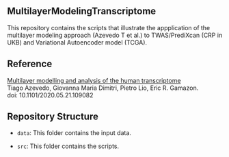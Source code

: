 ## MultilayerModelingTranscriptome

This repository contains the scripts that illustrate the appplication of the multilayer modeling approach (Azevedo T et al.) to TWAS/PrediXcan (CRP in UKB) and Variational Autoencoder model (TCGA). 

## Reference
[Multilayer modelling and analysis of the human transcriptome](https://doi.org/10.1101/2020.05.21.109082)  
Tiago Azevedo, Giovanna Maria Dimitri, Pietro Lio, Eric R. Gamazon.  
doi: 10.1101/2020.05.21.109082  

## Repository Structure

* `data`: This folder contains the input data.  

* `src`: This folder contains the scripts.   
